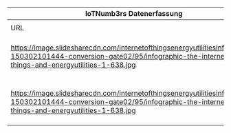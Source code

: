 |IoTNumb3rs Datenerfassung|||||||||||
| ---- | ---- | ---- | ---- | ---- | ---- | ---- | ---- | ---- | ---- | ---- |
||||||||||||
|URL|home_url|filename|device_class|device_count|market_class|market_volume|prognosis_year|publication_year|authorship_class|Dropbox folder|
|https://image.slidesharecdn.com/internetofthingsenergyutilitiesinfographic-150302101444-conversion-gate02/95/infographic-the-internet-of-things-and-energyutilities-1-638.jpg|https://www.slideshare.net/VerizonEnterpriseSolutions/internet-ofthingsenergyutilities-infographic|file7_infographic-the-internet-of-things-and-energyutilities-1-638.jpg|Generic IoT|1530000000|||2020|2015| hosting service|JinlinHolic/20181123-0000|
|https://image.slidesharecdn.com/internetofthingsenergyutilitiesinfographic-150302101444-conversion-gate02/95/infographic-the-internet-of-things-and-energyutilities-1-638.jpg|https://www.slideshare.net/VerizonEnterpriseSolutions/internet-ofthingsenergyutilities-infographic|file7_infographic-the-internet-of-things-and-energyutilities-1-638.jpg|||value|11000000000|2022|2015| hosting service||
